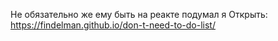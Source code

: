 Не обязательно же ему быть на реакте подумал я
Открыть: https://findelman.github.io/don-t-need-to-do-list/
